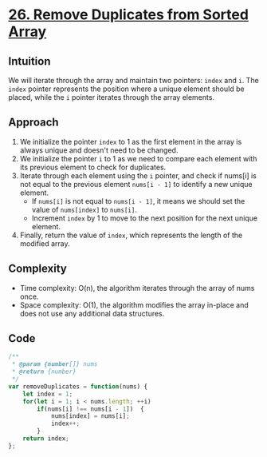 # [26. Remove Duplicates from Sorted Array](https://leetcode.com/problems/remove-duplicates-from-sorted-array/description/)

## Intuition
We will iterate through the array and maintain two pointers: `index` and `i`. 
The `index` pointer represents the position where a unique element should be placed, while the `i` pointer iterates through the array elements.

## Approach
1. We initialize the pointer `index` to 1 as the first element in the array is always unique and doesn't need to be changed. 
2. We initialize the pointer `i` to 1 as we need to compare each element with its previous element to check for duplicates.
3. Iterate through each element using the `i` pointer, and check if nums[i] is not equal to the previous element `nums[i - 1]` to identify a new unique element.
    - If `nums[i]` is not equal to `nums[i - 1]`, it means we should set the value of `nums[index]` to `nums[i]`.
    - Increment `index` by 1 to move to the next position for the next unique element.
4. Finally, return the value of `index`, which represents the length of the modified array.

## Complexity
- Time complexity: O(n), the algorithm iterates through the array of nums once.
- Space complexity: O(1), the algorithm modifies the array in-place and does not use any additional data structures.

## Code
```javascript
/**
 * @param {number[]} nums
 * @return {number}
 */
var removeDuplicates = function(nums) {
    let index = 1;
    for(let i = 1; i < nums.length; ++i)
        if(nums[i] !== nums[i - 1])  {  
            nums[index] = nums[i]; 
            index++; 
        }
    return index;
};
```